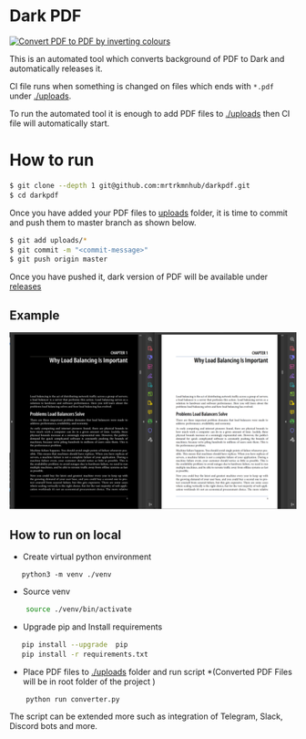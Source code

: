 # Dark PDF 

[![Convert PDF to PDF by inverting colours](https://github.com/mrtrkmnhub/darkpdf/actions/workflows/automater.yml/badge.svg)](https://github.com/mrtrkmnhub/darkpdf/actions/workflows/automater.yml)

This is an automated tool which converts background of PDF to Dark and automatically releases it. 

CI file runs when something is changed on files which ends with `*.pdf` under [./uploads](./uploads). 

To run the automated tool it is enough to add PDF files to [./uploads](./uploads) then CI file will automatically start. 

# How to run 


```bash 
$ git clone --depth 1 git@github.com:mrtrkmnhub/darkpdf.git
$ cd darkpdf
```
Once you have added your PDF files to [uploads](./uploads) folder, it is time to commit and push them to master branch as shown below. 

```bash 
$ git add uploads/*
$ git commit -m "<commit-message>" 
$ git push origin master
```

Once you have pushed it, dark version of PDF will be available under [releases](https://github.com/mrtrkmnhub/darkpdf/releases)


## Example 

![Example output of the tool](.github/images/readme_pic.png)
 
 
## How to run on local 

-  Create virtual python environment 

  ```python3
     python3 -m venv ./venv
  ```

- Source venv 

 ```bash 
     source ./venv/bin/activate
 ```
  
 -  Upgrade pip and Install requirements 

 ```bash 
    pip install --upgrade  pip
    pip install -r requirements.txt
 ```

-  Place PDF files to [./uploads](./uploads) folder  and run script
 *(Converted PDF Files will be in root folder of the project )

```python3
    python run converter.py 
```

The script can be extended more such as integration of Telegram, Slack, Discord bots and more. 

